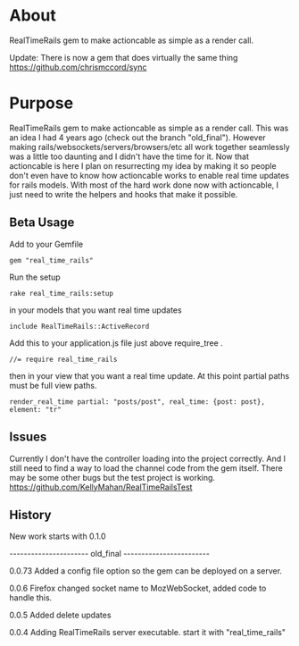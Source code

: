 About
=====

RealTimeRails gem to make actioncable as simple as a render call.

Update: There is now a gem that does virtually the same thing https://github.com/chrismccord/sync

Purpose
=======

RealTimeRails gem to make actioncable as simple as a render call. This was an idea I had 4 years ago (check out the branch "old_final"). However making rails/websockets/servers/browsers/etc all work together seamlessly was a little too daunting and I didn't have the time for it. Now that actioncable is here I plan on resurrecting my idea by making it so people don't even have to know how actioncable works to enable real time updates for rails models. With most of the hard work done now with actioncable, I just need to write the helpers and hooks that make it possible.


Beta Usage
----------

Add to your Gemfile

`gem "real_time_rails"`

Run the setup

`rake real_time_rails:setup`

in your models that you want real time updates

`include RealTimeRails::ActiveRecord`

Add this to your application.js file just above require_tree .

`//= require real_time_rails`

then in your view that you want a real time update. At this point partial paths must be full view paths.

`render_real_time partial: "posts/post", real_time: {post: post}, element: "tr"`

Issues
----------

Currently I don't have the controller loading into the project correctly. And I still need to find a way to load the channel code from the gem itself. There may be some other bugs but the test project is working. https://github.com/KellyMahan/RealTimeRailsTest

History
----------

New work starts with 0.1.0

---------------------- old_final ------------------------

0.0.73 Added a config file option so the gem can be deployed on a server.

0.0.6 Firefox changed socket name to MozWebSocket, added code to handle this.

0.0.5 Added delete updates

0.0.4 Adding RealTimeRails server executable. start it with "real\_time_rails"
